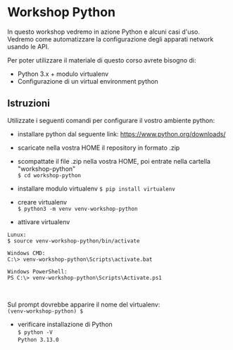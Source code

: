 # Workshop Python

In questo workshop vedremo in azione Python e alcuni casi d'uso.<br>
Vedremo come automatizzare la configurazione degli apparati network usando le API.

Per poter utilizzare il materiale di questo corso avrete bisogno di:
*  Python 3.x + modulo virtualenv
*  Configurazione di un virtual environment python

## Istruzioni
Utilizzate i seguenti comandi per configurare il vostro ambiente python:<br>
* installare python dal seguente link: https://www.python.org/downloads/<br>
* scaricate nella vostra HOME il repository in formato .zip<br>
* scompattate il file .zip nella vostra HOME, poi entrate nella cartella "workshop-python"<br>
`$ cd workshop-python`<br>
* installare modulo virtualenv
`$ pip install virtualenv`<br>

*  creare virtualenv<br>
`$ python3 -m venv venv-workshop-python`<br>
*  attivare virtualenv<br>
```
Lunux:
$ source venv-workshop-python/bin/activate
```
```
Windows CMD:
C:\> venv-workshop-python\Scripts\activate.bat
```
```
Windows PowerShell:
PS C:\> venv-workshop-python\Scripts\Activate.ps1
```
<br>

Sul prompt dovrebbe apparire il nome del virtualenv:<br>
`(venv-workshop-python) $ `

* verificare installazione di Python<br>
`$ python -V`<br>
`Python 3.13.0`<br>
